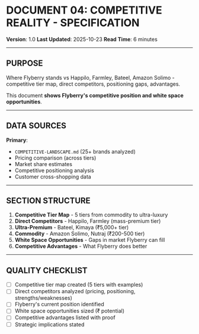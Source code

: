 # DOCUMENT 04: COMPETITIVE REALITY - SPECIFICATION

**Version**: 1.0
**Last Updated**: 2025-10-23
**Read Time**: 6 minutes

---

## PURPOSE

Where Flyberry stands vs Happilo, Farmley, Bateel, Amazon Solimo - competitive tier map, direct competitors, positioning gaps, advantages.

This document **shows Flyberry's competitive position and white space opportunities**.

---

## DATA SOURCES

**Primary**:
- `COMPETITIVE-LANDSCAPE.md` (25+ brands analyzed)
- Pricing comparison (across tiers)
- Market share estimates
- Competitive positioning analysis
- Customer cross-shopping data

---

## SECTION STRUCTURE

1. **Competitive Tier Map** - 5 tiers from commodity to ultra-luxury
2. **Direct Competitors** - Happilo, Farmley (mass-premium tier)
3. **Ultra-Premium** - Bateel, Kimaya (₹5,000+ tier)
4. **Commodity** - Amazon Solimo, Nutraj (₹200-500 tier)
5. **White Space Opportunities** - Gaps in market Flyberry can fill
6. **Competitive Advantages** - What Flyberry does better

---

## QUALITY CHECKLIST

- [ ] Competitive tier map created (5 tiers with examples)
- [ ] Direct competitors analyzed (pricing, positioning, strengths/weaknesses)
- [ ] Flyberry's current position identified
- [ ] White space opportunities sized (₹ potential)
- [ ] Competitive advantages listed with proof
- [ ] Strategic implications stated
